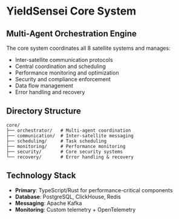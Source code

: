 # YieldSensei Core System

## Multi-Agent Orchestration Engine

The core system coordinates all 8 satellite systems and manages:

- Inter-satellite communication protocols
- Central coordination and scheduling
- Performance monitoring and optimization
- Security and compliance enforcement
- Data flow management
- Error handling and recovery

## Directory Structure
```
core/
├── orchestrator/   # Multi-agent coordination
├── communication/  # Inter-satellite messaging
├── scheduling/     # Task scheduling
├── monitoring/     # Performance monitoring
├── security/       # Core security systems
└── recovery/       # Error handling & recovery
```

## Technology Stack
- **Primary**: TypeScript/Rust for performance-critical components
- **Database**: PostgreSQL, ClickHouse, Redis
- **Messaging**: Apache Kafka
- **Monitoring**: Custom telemetry + OpenTelemetry